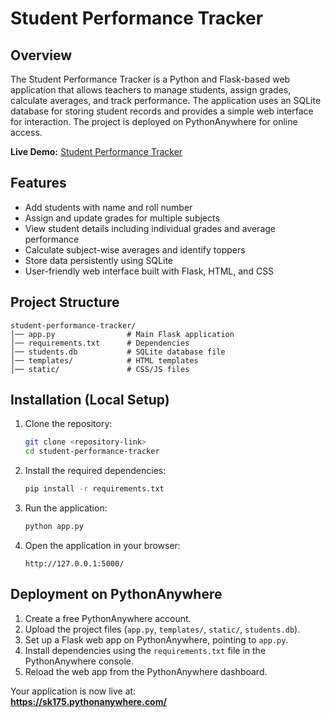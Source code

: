 # Student Performance Tracker

## Overview
The Student Performance Tracker is a Python and Flask-based web application that allows teachers to manage students, assign grades, calculate averages, and track performance. The application uses an SQLite database for storing student records and provides a simple web interface for interaction. The project is deployed on PythonAnywhere for online access.

**Live Demo:** [Student Performance Tracker](https://sk175.pythonanywhere.com/)

## Features
- Add students with name and roll number  
- Assign and update grades for multiple subjects  
- View student details including individual grades and average performance  
- Calculate subject-wise averages and identify toppers  
- Store data persistently using SQLite  
- User-friendly web interface built with Flask, HTML, and CSS  

## Project Structure
```
student-performance-tracker/
│── app.py                # Main Flask application
│── requirements.txt      # Dependencies
│── students.db           # SQLite database file
│── templates/            # HTML templates
│── static/               # CSS/JS files
```

## Installation (Local Setup)
1. Clone the repository:
   ```bash
   git clone <repository-link>
   cd student-performance-tracker
   ```

2. Install the required dependencies:
   ```bash
   pip install -r requirements.txt
   ```

3. Run the application:
   ```bash
   python app.py
   ```

4. Open the application in your browser:
   ```
   http://127.0.0.1:5000/
   ```

## Deployment on PythonAnywhere
1. Create a free PythonAnywhere account.  
2. Upload the project files (`app.py`, `templates/`, `static/`, `students.db`).  
3. Set up a Flask web app on PythonAnywhere, pointing to `app.py`.  
4. Install dependencies using the `requirements.txt` file in the PythonAnywhere console.  
5. Reload the web app from the PythonAnywhere dashboard.  

Your application is now live at:  
**https://sk175.pythonanywhere.com/**
